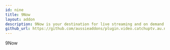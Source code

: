 ```yaml
---
id: nine
title: 9Now
layout: addon
description: 9Now is your destination for live streaming and on demand content from all of Nine's TV channels.
github_url: https://github.com/aussieaddons/plugin.video.catchuptv.au.nine
---
```


9Now
